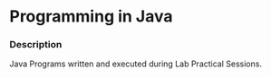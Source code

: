 # Programming in Java

### Description
Java Programs written and executed during Lab Practical Sessions.
